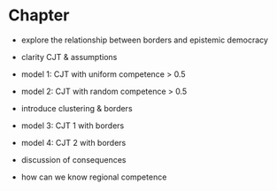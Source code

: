 # Chapter

- explore the relationship between borders and epistemic democracy
- clarity CJT & assumptions

- model 1: CJT with uniform competence > 0.5
- model 2: CJT with random competence > 0.5 

- introduce clustering & borders

- model 3: CJT 1 with borders
- model 4: CJT 2 with borders

- discussion of consequences
- how can we know regional competence
